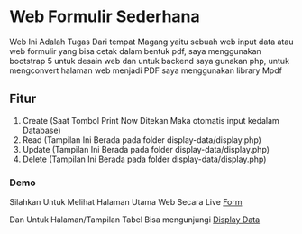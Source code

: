 # Web Formulir Sederhana
Web Ini Adalah Tugas Dari tempat Magang yaitu sebuah web input data atau web formulir yang bisa cetak dalam bentuk pdf, saya menggunakan bootstrap 5 untuk desain web dan untuk backend saya gunakan php, untuk mengconvert halaman web menjadi PDF saya menggunakan library Mpdf 

## Fitur
1. Create (Saat Tombol Print Now Ditekan Maka otomatis input kedalam Database)
2. Read   (Tampilan Ini Berada pada folder display-data/display.php)
3. Update (Tampilan Ini Berada pada folder display-data/display.php) 
4. Delete (Tampilan Ini Berada pada folder display-data/display.php) 

### Demo
Silahkan Untuk Melihat Halaman Utama Web Secara Live [Form](http://tugas-magang.42web.io/)

Dan Untuk Halaman/Tampilan Tabel Bisa mengunjungi [Display Data](http://tugas-magang.42web.io/source/display-data/display.php)
